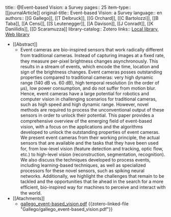 title:: @Event-based Vision: a Survey
pages:: 25
item-type:: [[journalArticle]]
original-title:: Event-based Vision: a Survey
language:: en
authors:: [[G Gallego]], [[T Delbruck]], [[G Orchard]], [[C Bartolozzi]], [[B Taba]], [[A Censi]], [[S Leutenegger]], [[A Davison]], [[J Conradt]], [[K Daniilidis]], [[D Scaramuzza]]
library-catalog:: Zotero
links:: [Local library](zotero://select/library/items/GELFP8HT), [Web library](https://www.zotero.org/users/8224007/items/GELFP8HT)

- [[Abstract]]
	- Event cameras are bio-inspired sensors that work radically different from traditional cameras. Instead of capturing images at a ﬁxed rate, they measure per-pixel brightness changes asynchronously. This results in a stream of events, which encode the time, location and sign of the brightness changes. Event cameras posses outstanding properties compared to traditional cameras: very high dynamic range (140 dB vs. 60 dB), high temporal resolution (in the order of µs), low power consumption, and do not suffer from motion blur. Hence, event cameras have a large potential for robotics and computer vision in challenging scenarios for traditional cameras, such as high speed and high dynamic range. However, novel methods are required to process the unconventional output of these sensors in order to unlock their potential. This paper provides a comprehensive overview of the emerging ﬁeld of event-based vision, with a focus on the applications and the algorithms developed to unlock the outstanding properties of event cameras. We present event cameras from their working principle, the actual sensors that are available and the tasks that they have been used for, from low-level vision (feature detection and tracking, optic ﬂow, etc.) to high-level vision (reconstruction, segmentation, recognition). We also discuss the techniques developed to process events, including learning-based techniques, as well as specialized processors for these novel sensors, such as spiking neural networks. Additionally, we highlight the challenges that remain to be tackled and the opportunities that lie ahead in the search for a more efﬁcient, bio-inspired way for machines to perceive and interact with the world.
- [[Atachments]]
	- [gallego_event-based_vision.pdf](zotero://select/library/items/GWC2FF82) {{zotero-linked-file "Gallego/gallego_event-based_vision.pdf"}}